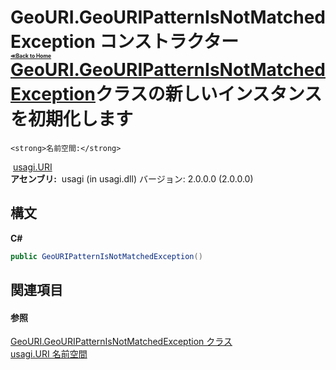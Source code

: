 # GeoURI.GeoURIPatternIsNotMatchedException コンストラクター <div style="font-size:30%"><a href="https://github.com/usagi/usagi.cs/blob/master/docs/Home.md">≪Back to Home</a></div><a href="T_usagi_URI_GeoURI_GeoURIPatternIsNotMatchedException.md">GeoURI.GeoURIPatternIsNotMatchedException</a>クラスの新しいインスタンスを初期化します


    <strong>名前空間:</strong>
&nbsp;<a href="N_usagi_URI.md">usagi.URI</a><br /><strong>アセンブリ:</strong>
&nbsp;usagi (in usagi.dll) バージョン: 2.0.0.0 (2.0.0.0)

## 構文

**C#**<br />
``` C#
public GeoURIPatternIsNotMatchedException()
```


## 関連項目


#### 参照
<a href="T_usagi_URI_GeoURI_GeoURIPatternIsNotMatchedException.md">GeoURI.GeoURIPatternIsNotMatchedException クラス</a><br /><a href="N_usagi_URI.md">usagi.URI 名前空間</a><br />